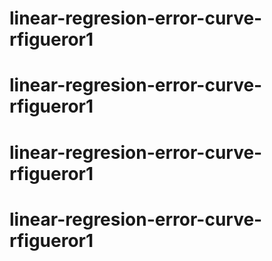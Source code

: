 # linear-regresion-error-curve-rfigueror1
# linear-regresion-error-curve-rfigueror1
# linear-regresion-error-curve-rfigueror1
# linear-regresion-error-curve-rfigueror1
